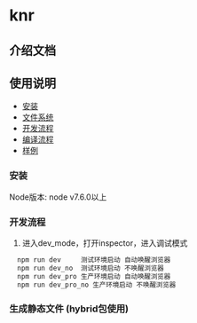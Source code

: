 # knr

## 介绍文档

## 使用说明
* [安装](#安装)
* [文件系统](#文件系统)
* [开发流程](#开发流程)
* [编译流程](#编译流程)
* [样例](#样例)


### 安装
Node版本: node v7.6.0以上


### 开发流程

1) 进入dev_mode，打开inspector，进入调试模式

```sh
  npm run dev     测试环境启动 自动唤醒浏览器
  npm run dev_no  测试环境启动 不唤醒浏览器
  npm run dev_pro 生产环境启动 自动唤醒浏览器
  npm run dev_pro_no 生产环境启动 不唤醒浏览器
```

### 生成静态文件 (hybrid包使用)
